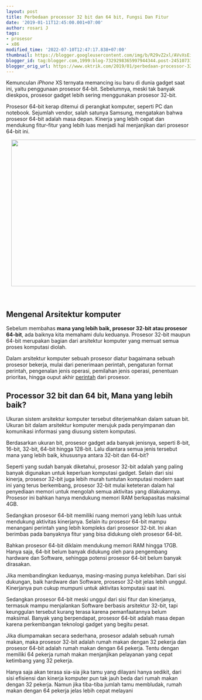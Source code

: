 ```yaml
---
layout: post
title: Perbedaan processor 32 bit dan 64 bit, Fungsi Dan Fitur
date: '2019-01-11T12:45:00.001+07:00'
author: rosari J
tags:
- prosesor
- x86
modified_time: '2022-07-10T12:47:17.838+07:00'
thumbnail: https://blogger.googleusercontent.com/img/b/R29vZ2xl/AVvXsEiHiX1Gj36lBvuK8a22Vhk8W1Fn5zYuS_4QERxCfSQh8llQGxu_ZxXj1Rm-bXvDYv8nU8fZ3277Ha_pNf-_kZ3NcrNFtzRsXj6s27Aow6QBuBZsXcp7B286FoUurwfVRuinKRvgL06jEoDC61qLgUtrL09lpAkJWfcaQPcrEq88mIZj5vRk6ZsbgaqWBw/s72-w640-c-h400/64bit-1-800x500.jpg
blogger_id: tag:blogger.com,1999:blog-7329298365997944344.post-2451073138766078336
blogger_orig_url: https://www.oktrik.com/2019/01/perbedaan-processor-32-bit-dan-64-bit.html
---
```


<p>Kemunculan <em>iPhone</em> XS ternyata memancing isu baru di dunia 
gadget saat ini, yaitu penggunaan prosesor 64-bit. Sebelumnya, meski tak
 banyak dieskpos, prosesor gadget lebih sering menggunakan prosesor 
32-bit.</p>
<p>Prosesor 64-bit kerap ditemui di perangkat komputer, seperti PC dan 
notebook. Sejumlah vendor, salah satunya Samsung, mengatakan bahwa 
prosesor 64-bit adalah masa depan. Kinerja yang lebih cepat dan 
mendukung fitur-fitur yang lebih luas menjadi hal menjanjikan dari 
prosesor 64-bit ini.</p><p></p><div class="separator" style="clear: both; text-align: center;"><a href="https://blogger.googleusercontent.com/img/b/R29vZ2xl/AVvXsEiHiX1Gj36lBvuK8a22Vhk8W1Fn5zYuS_4QERxCfSQh8llQGxu_ZxXj1Rm-bXvDYv8nU8fZ3277Ha_pNf-_kZ3NcrNFtzRsXj6s27Aow6QBuBZsXcp7B286FoUurwfVRuinKRvgL06jEoDC61qLgUtrL09lpAkJWfcaQPcrEq88mIZj5vRk6ZsbgaqWBw/s800/64bit-1-800x500.jpg" imageanchor="1" style="margin-left: 1em; margin-right: 1em;"><img border="0" data-original-height="500" data-original-width="800" height="400" src="https://blogger.googleusercontent.com/img/b/R29vZ2xl/AVvXsEiHiX1Gj36lBvuK8a22Vhk8W1Fn5zYuS_4QERxCfSQh8llQGxu_ZxXj1Rm-bXvDYv8nU8fZ3277Ha_pNf-_kZ3NcrNFtzRsXj6s27Aow6QBuBZsXcp7B286FoUurwfVRuinKRvgL06jEoDC61qLgUtrL09lpAkJWfcaQPcrEq88mIZj5vRk6ZsbgaqWBw/w640-h400/64bit-1-800x500.jpg" width="640" /></a></div><br />&nbsp;<p></p><div class="code-block code-block-1" style="clear: both; display: block; margin: 8px auto; text-align: center;">


</div>

<h2>Mengenal Arsitektur komputer</h2>
<p>Sebelum membahas <strong>mana yang lebih baik, prosesor 32-bit atau prosesor 64-bit</strong>,
 ada baiknya kita memahami dulu keduanya. Prosesor 32-bit maupun 64-bit 
merupakan bagian dari arsitektur komputer yang memuat semua proses 
komputasi diolah.</p>
<p>Dalam arsitektur komputer sebuah prosesor diatur bagaimana sebuah 
prosesor bekerja, mulai dari penerimaan perintah, pengaturan format 
perintah, pengenalan jenis operasi, pemilahan jenis operasi, penentuan 
prioritas, hingga ouput akhir <a href="https://www.oktrik.com/perintah-dasar-linux-command.html">perintah</a> dari prosesor.</p>
<h2>Processor 32 bit dan 64 bit, Mana yang lebih baik?</h2>
<p>Ukuran sistem arsitektur komputer tersebut diterjemahkan dalam satuan
 bit. Ukuran bit dalam arsitektur komputer merujuk pada penyimpanan dan 
komunikasi informasi yang diusung sistem komputasi.</p><div class="code-block code-block-1" style="clear: both; display: block; margin: 8px auto; text-align: center;">


</div>

<p>Berdasarkan ukuran bit, prosesor gadget ada banyak jenisnya, seperti 
8-bit, 16-bit, 32-bit, 64-bit hingga 128-bit. Lalu diantara semua jenis 
tersebut mana yang lebih baik, khususnya antara 32-bit dan 64-bit?</p>
<p>Seperti yang sudah banyak diketahui, prosesor 32-bit adalah yang 
paling banyak digunakan untuk keperluan komputasi gadget. Selain dari 
sisi kinerja, prosesor 32-bit juga lebih murah tuntutan komputasi modern
 saat ini yang terus berkembang, prosesor 32-bit mulai keteteran dalam 
hal penyediaan memori untuk mengolah semua aktivitas yang dilakukannya. 
Prosesor ini bahkan hanya mendukung memori RAM berkapasitas maksimal 
4GB.</p>
<p>Sedangkan prosesor 64-bit memiliki ruang memori yang lebih luas untuk
 mendukung aktivitas kinerjanya. Selain itu prosesor 64-bit mampu 
menangani perintah yang lebih kompleks dari prosesor 32-bit. Ini akan 
berimbas pada banyaknya fitur yang bisa didukung oleh prosesor 64-bit.</p><div class="code-block code-block-1" style="clear: both; display: block; margin: 8px auto; text-align: center;">


</div>

<p>Bahkan prosesor 64-bit diklaim mendukung memori RAM hingga 17GB. 
Hanya saja, 64-bit belum banyak didukung oleh para pengembang hardware 
dan Software, sehingga potensi prosesor 64-bit belum banyak dirasakan.</p>
<p>Jika membandingkan keduanya, masing-masing punya kelebihan. Dari sisi
 dukungan, baik hardware dan Software, prosesor 32-bit jelas lebih 
unggul. Kinerjanya pun cukup mumpuni untuk aktivitas komputasi saat ini.</p>
<p>Sedangkan prosesor 64-bit meski unggul dari sisi fitur dan 
kinerjanya, termasuk mampu menjalankan Software berbasis arsitektur 
32-bit, tapi keunggulan tersebut kurang terasa karena pemanfaatannya 
belum maksimal. Banyak yang berpendapat, prosesor 64-bit adalah masa 
depan karena perkembangan teknologi gadget yang begitu pesat.</p><div class="code-block code-block-1" style="clear: both; display: block; margin: 8px auto; text-align: center;">


</div>

<p>Jika diumpamakan secara sederhana, prosesor adalah sebuah rumah 
makan, maka prosesor 32-bit adalah rumah makan dengan 32 pekerja dan 
prosesor 64-bit adalah rumah makan dengan 64 pekerja. Tentu dengan 
memiliki 64 pekerja rumah makan menjanjikan pelayanan yang cepat 
ketimbang yang 32 pekerja.</p>
<p>Hanya saja akan terasa sia-sia jika tamu yang dilayani hanya sedikit,
 dari sisi efisiensi dan kinerja komputer pun tak jauh beda dari rumah 
makan dengan 32 pekerja. Namun jika tiba-tiba jumlah tamu membludak, 
rumah makan dengan 64 pekerja jelas lebih cepat melayani</p><p>&nbsp;</p>